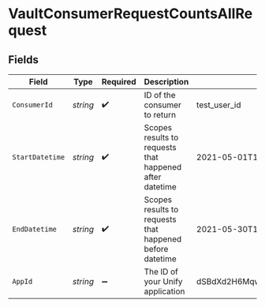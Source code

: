 # VaultConsumerRequestCountsAllRequest


## Fields

| Field                                                    | Type                                                     | Required                                                 | Description                                              | Example                                                  |
| -------------------------------------------------------- | -------------------------------------------------------- | -------------------------------------------------------- | -------------------------------------------------------- | -------------------------------------------------------- |
| `ConsumerId`                                             | *string*                                                 | :heavy_check_mark:                                       | ID of the consumer to return                             | test_user_id                                             |
| `StartDatetime`                                          | *string*                                                 | :heavy_check_mark:                                       | Scopes results to requests that happened after datetime  | 2021-05-01T12:00:00.000Z                                 |
| `EndDatetime`                                            | *string*                                                 | :heavy_check_mark:                                       | Scopes results to requests that happened before datetime | 2021-05-30T12:00:00.000Z                                 |
| `AppId`                                                  | *string*                                                 | :heavy_minus_sign:                                       | The ID of your Unify application                         | dSBdXd2H6Mqwfg0atXHXYcysLJE9qyn1VwBtXHX                  |